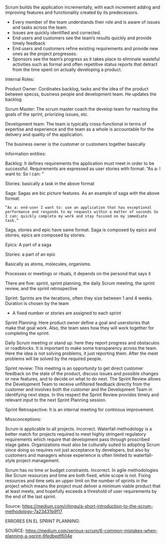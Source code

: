 Scrum builds the application incrementally, with each increment adding and improving features and functionality created by its predecessors.

- Every member of the team understands their role and is aware of issues and tasks across the team.
- Issues are quickly identified and corrected.
- End users and customers see the team’s results quickly and provide timely feedback
- End users and customers refine existing requirements and provide new ones as the project progresses.
- Sponsors see the team’s progress as it takes place to eliminate wasteful activities such as formal and often repetitive status reports that detract from the time spent on actually developing a product.


Internal Roles:

Product Owner: Cordinates backlog, tasks and the idea of the product between specss, business people and development team. He updates the backlog

Scrum Master: The scrum master coach the develop team for reaching the goals of the sprint, priorizing issues, etc.

Development team: The team is typically cross-functional in terms of expertise and experience and the team as a whole is accountable for the delivery and quality of the application.

The business owner is the customer or customers together basically

Information entities:

Backlog: It defines requirements the application must meet in order to be successful. Requirements are expressed as user stories with format: “As a: <role> I want to: <function-description> So I can: <value-statement>”

Stories: basically a task in the above format

Saga: Sagas are bic picture features. As an example of saga with the above format:

```
“As a: end-user I want to: use an application that has exceptional performance and responds to my requests within a matter of seconds So I can: quickly complete my work and stay focused on my immediate task.”
```

Saga, stories and epic have same format. Saga is composed by epics and stories, epics are composed by stories.

Epics: A part of a saga

Stories: a part of an epic


Basically as atoms, molecules, organisms.

Processes or meetings or rituals, it depends on the persond that says it

There are five: sprint, sprint planning, the daily Scrum meeting, the sprint review, and the sprint retrospective

Sprint: Sprints are the iterations, often they size between 1 and 4 weeks. Duration is chosen by the team

- A fixed number or stories are assigned to each sprint

Sprint Planning: Here product owner define a goal and userstories that make that goal work. Also, the team sees how they will work together for completing the sprint.

Daily Scrum meeting or stand up: here they report progress and obstaculos or roadblocks. It is important to make some transparency across the team. Here the idea is not solving problems, it just reporting them. After the meet problems will be solved by the required people.

Sprint review: This meeting is an opportunity to get direct customer feedback on the state of the product, discuss issues and possible changes or new features, and to decide on what to do next.
The Sprint Review allows the Development Team to receive unfiltered feedback directly from the customer and involves both the customer and the Development Team in identifying next steps. In this respect the Sprint Review provides timely and relevant input to the next Sprint Planning session.

Sprint Retrospective: It is an internal meeting for continous improvement.

Missconceptions:

Scrum is applicable to all projects.
Incorrect. Waterfall methodology is a better match for projects required to meet highly stringent regulatory requirements which require that development pass through proscribed stage gates. Organizations must also be culturally suited to adopting Scrum since doing so requires not just acceptance by developers, but also by customers and managers whose experience is often limited to waterfall-style project management.

Scrum has no time or budget constraints.
Incorrect. In agile methodologies like Scrum resources and time are both fixed, while scope is not. Fixing resources and time sets an upper limit on the number of sprints in the project which means the project must deliver a minimum viable product that at least meets, and hopefully exceeds a threshold of user requirements by the end of the last sprint.


Source: https://medium.com/chingu/a-short-introduction-to-the-scrum-methodology-7a23431b9f17




ERRORES EN EL SPRINT PLANNING:

SOURCE: https://medium.com/serious-scrum/6-common-mistakes-when-planning-a-sprint-6fedbedf604e

